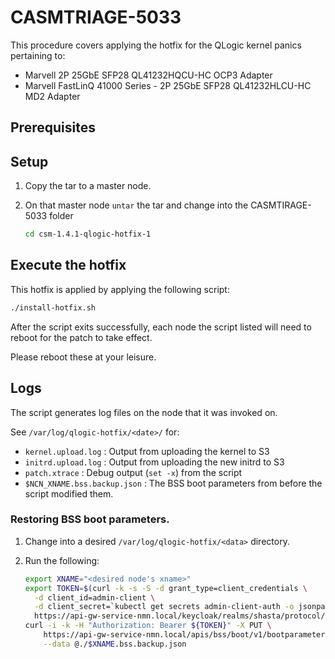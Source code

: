 # CASMTRIAGE-5033

This procedure covers applying the hotfix for the QLogic kernel panics pertaining to:

- Marvell 2P 25GbE SFP28 QL41232HQCU-HC OCP3 Adapter
- Marvell FastLinQ 41000 Series - 2P 25GbE SFP28 QL41232HLCU-HC MD2 Adapter

## Prerequisites

## Setup

1. Copy the tar to a master node.
2. On that master node `untar` the tar and change into the CASMTIRAGE-5033 folder

   ```bash
   cd csm-1.4.1-qlogic-hotfix-1
   ```

## Execute the hotfix

This hotfix is applied by applying the following script:

```bash
./install-hotfix.sh
```

After the script exits successfully, each node the script listed will need to reboot for the patch to take effect.

Please reboot these at your leisure.

## Logs

The script generates log files on the node that it was invoked on.

See `/var/log/qlogic-hotfix/<date>/` for:

- `kernel.upload.log` : Output from uploading the kernel to S3
- `initrd.upload.log` : Output from uploading the new initrd to S3
- `patch.xtrace` : Debug output (`set -x`) from the script
- `$NCN_XNAME.bss.backup.json` : The BSS boot parameters from before the script modified them.

### Restoring BSS boot parameters.


1. Change into a desired `/var/log/qlogic-hotfix/<data>` directory.
1. Run the following:

    ```bash
    export XNAME="<desired node's xname>"
    export TOKEN=$(curl -k -s -S -d grant_type=client_credentials \
      -d client_id=admin-client \
      -d client_secret=`kubectl get secrets admin-client-auth -o jsonpath='{.data.client-secret}' | base64 -d` \
      https://api-gw-service-nmn.local/keycloak/realms/shasta/protocol/openid-connect/token | jq -r '.access_token')
    curl -i -k -H "Authorization: Bearer ${TOKEN}" -X PUT \
        https://api-gw-service-nmn.local/apis/bss/boot/v1/bootparameters \
        --data @./$XNAME.bss.backup.json
    ```
